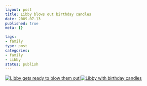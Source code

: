 ```yaml
--- 
layout: post
title: Libby blows out birthday candles
date: 2009-07-13
published: true
meta: {}

tags: 
- family
type: post
categories: 
- family
- Libby
status: publish
---
```

[![Libby gets ready to blow them out!](http://media.eick.us/2011/05/3564087304_8a7c81687b.jpg)](http://www.flickr.com/photos/19429588@N00/3564087304 "View 'Libby gets ready to blow them out!' on Flickr.com")[![Libby with birthday candles](http://media.eick.us/2011/05/3564084874_f0884363ed.jpg)](http://www.flickr.com/photos/19429588@N00/3564084874 "View 'Libby with birthday candles' on Flickr.com")
